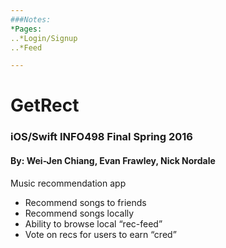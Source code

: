 ```yaml
---
###Notes:
*Pages:
..*Login/Signup
..*Feed

---
```


# GetRect 
### iOS/Swift INFO498 Final Spring 2016
#### By: Wei-Jen Chiang, Evan Frawley, Nick Nordale


Music recommendation app 
  - Recommend songs to friends 
  - Recommend songs locally 
  - Ability to browse local “rec-feed” 
  - Vote on recs for users to earn “cred”
